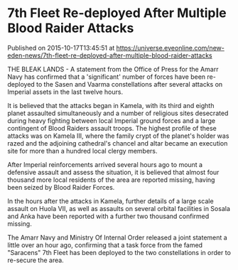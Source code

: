 # 7th Fleet Re-deployed After Multiple Blood Raider Attacks
Published on 2015-10-17T13:45:51 at https://universe.eveonline.com/new-eden-news/7th-fleet-re-deployed-after-multiple-blood-raider-attacks

THE BLEAK LANDS - A statement from the Office of Press for the Amarr Navy has confirmed that a 'significant' number of forces have been re-deployed to the Sasen and Vaarma constellations after several attacks on Imperial assets in the last twelve hours.

It is believed that the attacks began in Kamela, with its third and eighth planet assaulted simultaneously and a number of religious sites desecrated during heavy fighting between local Imperial ground forces and a large contingent of Blood Raiders assault troops. The highest profile of these attacks was on Kamela III, where the family crypt of the planet's holder was razed and the adjoining cathedral's chancel and altar became an execution site for more than a hundred local clergy members.

After Imperial reinforcements arrived several hours ago to mount a defensive assault and assess the situation, it is believed that almost four thousand more local residents of the area are reported missing, having been seized by Blood Raider Forces.

In the hours after the attacks in Kamela, further details of a large scale assault on Huola VII, as well as assaults on several orbital facilities in Sosala and Anka have been reported with a further two thousand confirmed missing.

The Amarr Navy and Ministry Of Internal Order released a joint statement a little over an hour ago, confirming that a task force from the famed "Saracens" 7th Fleet has been deployed to the two constellations in order to re-secure the area.
